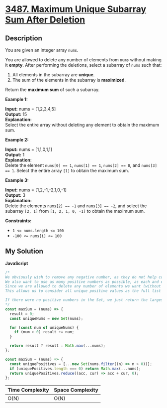 # [3487. Maximum Unique Subarray Sum After Deletion](https://leetcode.com/problems/maximum-unique-subarray-sum-after-deletion)

## Description

You are given an integer array `nums`.

You are allowed to delete any number of elements from `nums` without making it **empty**. After performing the deletions, select a subarray of `nums` such that:

1.  All elements in the subarray are **unique**.
2.  The sum of the elements in the subarray is **maximized**.

Return the **maximum sum** of such a subarray.

**Example 1:**

**Input:** nums = \[1,2,3,4,5\]  
**Output:** 15  
**Explanation:**  
Select the entire array without deleting any element to obtain the maximum sum.

**Example 2:**

**Input:** nums = \[1,1,0,1,1\]  
**Output:** 1  
**Explanation:**  
Delete the element `nums[0] == 1`, `nums[1] == 1`, `nums[2] == 0`, and `nums[3] == 1`. Select the entire array `[1]` to obtain the maximum sum.

**Example 3:**

**Input:** nums = \[1,2,-1,-2,1,0,-1\]  
**Output:** 3  
**Explanation:**  
Delete the elements `nums[2] == -1` and `nums[3] == -2`, and select the subarray `[2, 1]` from `[1, 2, 1, 0, -1]` to obtain the maximum sum.

**Constraints:**

- `1 <= nums.length <= 100`
- `-100 <= nums[i] <= 100`

## My Solution

**JavaScript**

```js
/*
We obviously wish to remove any negative number, as they do not help contribute to a max sum.
We also want to use as many positive numbers as possible, as each and every will contribute to a new max sum.
Since we are allowed to delete any number of elements we want (without making it empty), why not just delete all duplicates?
This allows us to consider all unique positive values as the full list of numbers to sum, rather than considering multiple subarrays. This is why we use a Set, discarding negative numbers from it.

If there were no positive numbers in the Set, we just return the largest negative.
*/
const maxSum = (nums) => {
  result = 0;
  const uniqueNums = new Set(nums);

  for (const num of uniqueNums) {
    if (num > 0) result += num;
  }

  return result ? result : Math.max(...nums);
};
```

```js
const maxSum = (nums) => {
  const uniquePositives = [...new Set(nums.filter((n) => n > 0))];
  if (uniquePositives.length === 0) return Math.max(...nums);
  return uniquePositives.reduce((acc, cur) => acc + cur, 0);
};
```

| Time Complexity | Space Complexity |
| --------------- | ---------------- |
| O(N)            | O(N)             |
